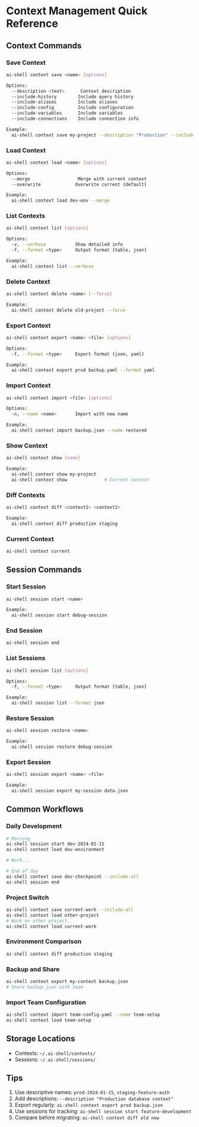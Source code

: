 # Context Management Quick Reference

## Context Commands

### Save Context
```bash
ai-shell context save <name> [options]

Options:
  --description <text>      Context description
  --include-history        Include query history
  --include-aliases        Include aliases
  --include-config         Include configuration
  --include-variables      Include variables
  --include-connections    Include connection info

Example:
  ai-shell context save my-project --description "Production" --include-all
```

### Load Context
```bash
ai-shell context load <name> [options]

Options:
  --merge                  Merge with current context
  --overwrite             Overwrite current (default)

Example:
  ai-shell context load dev-env --merge
```

### List Contexts
```bash
ai-shell context list [options]

Options:
  -v, --verbose           Show detailed info
  -f, --format <type>     Output format (table, json)

Example:
  ai-shell context list --verbose
```

### Delete Context
```bash
ai-shell context delete <name> [--force]

Example:
  ai-shell context delete old-project --force
```

### Export Context
```bash
ai-shell context export <name> <file> [options]

Options:
  -f, --format <type>     Export format (json, yaml)

Example:
  ai-shell context export prod backup.yaml --format yaml
```

### Import Context
```bash
ai-shell context import <file> [options]

Options:
  -n, --name <name>       Import with new name

Example:
  ai-shell context import backup.json --name restored
```

### Show Context
```bash
ai-shell context show [name]

Example:
  ai-shell context show my-project
  ai-shell context show              # Current context
```

### Diff Contexts
```bash
ai-shell context diff <context1> <context2>

Example:
  ai-shell context diff production staging
```

### Current Context
```bash
ai-shell context current
```

## Session Commands

### Start Session
```bash
ai-shell session start <name>

Example:
  ai-shell session start debug-session
```

### End Session
```bash
ai-shell session end
```

### List Sessions
```bash
ai-shell session list [options]

Options:
  -f, --format <type>     Output format (table, json)

Example:
  ai-shell session list --format json
```

### Restore Session
```bash
ai-shell session restore <name>

Example:
  ai-shell session restore debug-session
```

### Export Session
```bash
ai-shell session export <name> <file>

Example:
  ai-shell session export my-session data.json
```

## Common Workflows

### Daily Development
```bash
# Morning
ai-shell session start dev-2024-01-15
ai-shell context load dev-environment

# Work...

# End of day
ai-shell context save dev-checkpoint --include-all
ai-shell session end
```

### Project Switch
```bash
ai-shell context save current-work --include-all
ai-shell context load other-project
# Work on other project...
ai-shell context load current-work
```

### Environment Comparison
```bash
ai-shell context diff production staging
```

### Backup and Share
```bash
ai-shell context export my-context backup.json
# Share backup.json with team
```

### Import Team Configuration
```bash
ai-shell context import team-config.yaml --name team-setup
ai-shell context load team-setup
```

## Storage Locations

- Contexts: `~/.ai-shell/contexts/`
- Sessions: `~/.ai-shell/sessions/`

## Tips

1. Use descriptive names: `prod-2024-01-15`, `staging-feature-auth`
2. Add descriptions: `--description "Production database context"`
3. Export regularly: `ai-shell context export prod backup.json`
4. Use sessions for tracking: `ai-shell session start feature-development`
5. Compare before migrating: `ai-shell context diff old new`
